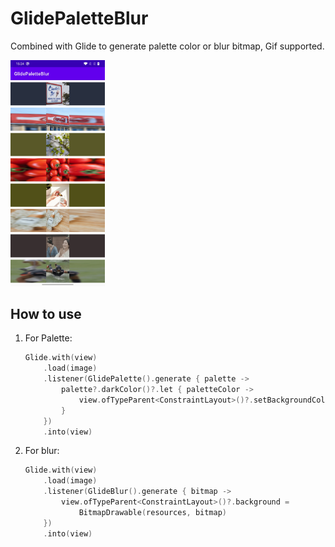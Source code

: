# GlidePaletteBlur
Combined with Glide to generate palette color or blur bitmap, Gif supported.

<img src="./Screenshot.jpg" alt="Screenshot" width=30% height=30% />

## How to use
1. For Palette:

   ```kotlin
   Glide.with(view)
       .load(image)
       .listener(GlidePalette().generate { palette ->
           palette?.darkColor()?.let { paletteColor ->
               view.ofTypeParent<ConstraintLayout>()?.setBackgroundColor(paletteColor)
           }
       })
       .into(view)
   ```

2. For blur:

   ```kotlin
   Glide.with(view)
       .load(image)
       .listener(GlideBlur().generate { bitmap ->
           view.ofTypeParent<ConstraintLayout>()?.background =
               BitmapDrawable(resources, bitmap)
       })  
       .into(view)
   ```

   
